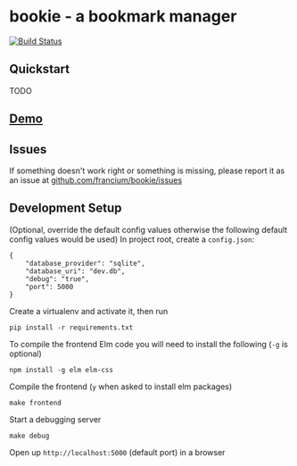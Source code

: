 # bookie - a bookmark manager

[![Build Status](https://travis-ci.org/francium/bookie.svg?branch=develop)](https://travis-ci.org/francium/bookie)


## Quickstart

TODO


## [Demo](https://streamable.com/s/hl330/pmjasp)


## Issues

If something doesn't work right or something is missing, please report it as an
issue at [github.com/francium/bookie/issues](github.com/francium/bookie/issues)


## Development Setup

(Optional, override the default config values otherwise the following default
config values would be used)
In project root, create a `config.json`:

    {
        "database_provider": "sqlite",
        "database_uri": "dev.db",
        "debug": "true",
        "port": 5000
    }

Create a virtualenv and activate it, then run

    pip install -r requirements.txt

To compile the frontend Elm code you will need to install the following
(`-g` is optional)

    npm install -g elm elm-css
    
Compile the frontend (`y` when asked to install elm packages)

    make frontend
    
Start a debugging server

    make debug
    
Open up `http://localhost:5000` (default port) in a browser
